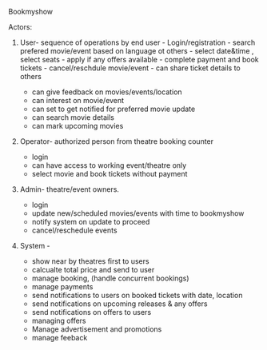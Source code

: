 Bookmyshow

Actors:

1. User- sequence of operations by end user
        - Login/registration
        - search prefered movie/event based on language ot others
        - select date&time , select seats
        - apply if any offers available
        - complete payment and book tickets
        - cancel/reschdule movie/event
        - can share ticket details to others
    - can give feedback on movies/events/location
    - can interest on movie/event
    - can set to get notified for preferred movie update
    - can search movie details 
    - can mark upcoming movies 

2. Operator- authorized person from theatre booking counter
    - login
    - can have access to working event/theatre only
    - select movie and book tickets without payment 

3. Admin- theatre/event owners. 
    - login
    - update new/scheduled movies/events with time to bookmyshow
    - notify system on update to proceed
    - cancel/reschedule events

4. System - 
    - show near by theatres first to users
    - calcualte total price and send to user
    - manage booking, (handle concurrent bookings)
    - manage payments
    - send notifications to users on booked tickets with date, location
    - send notifications on upcoming releases & any offers
    - send notifications on offers to users
    - managing offers
    - Manage advertisement and promotions
    - manage feeback

